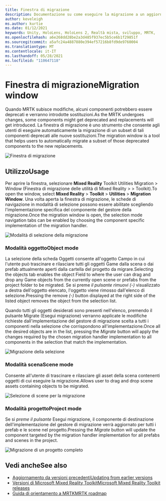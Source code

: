 ```yaml
---
title: Finestra di migrazione
description: Documentazione su come eseguire la migrazione a un aggiornamento in MRTK
author: keveleigh
ms.author: kurtie
ms.date: 01/12/2021
keywords: Unity, HoloLens, HoloLens 2, Realtà mista, sviluppo, MRTK,
ms.openlocfilehash: a6e268dd28be2a3d485f937ec5b5ce6b1f29851f
ms.sourcegitcommit: a5afc24a4887880e394ef57216b8fd9de9760004
ms.translationtype: MT
ms.contentlocale: it-IT
ms.lasthandoff: 05/28/2021
ms.locfileid: "110647118"
---
```

# <a name="migration-window"></a><span data-ttu-id="86c37-104">Finestra di migrazione</span><span class="sxs-lookup"><span data-stu-id="86c37-104">Migration window</span></span>

<span data-ttu-id="86c37-105">Quando MRTK subisce modifiche, alcuni componenti potrebbero essere deprecati e verranno introdotte sostituzioni.</span><span class="sxs-lookup"><span data-stu-id="86c37-105">As the MRTK undergoes changes, some components might get deprecated and replacements will get introduced.</span></span>
<span data-ttu-id="86c37-106">La finestra di migrazione è uno strumento che consente agli utenti di eseguire automaticamente la migrazione di un subset di tali componenti deprecati alle nuove sostituzioni.</span><span class="sxs-lookup"><span data-stu-id="86c37-106">The migration window is a tool that helps users to automatically migrate a subset of those deprecated components to the new replacements.</span></span>

![Finestra di migrazione](../images/migration-window/MRTK_Migration_Window.png)

## <a name="usage"></a><span data-ttu-id="86c37-108">Utilizzo</span><span class="sxs-lookup"><span data-stu-id="86c37-108">Usage</span></span>

<span data-ttu-id="86c37-109">Per aprire la finestra, selezionare **Mixed Reality** Toolkit Utilities Migration  >  Window (Finestra di migrazione delle utilità di Mixed Reality  >    >  Toolkit).</span><span class="sxs-lookup"><span data-stu-id="86c37-109">To open the window, select **Mixed Reality** > **Toolkit** > **Utilities** > **Migration Window**.</span></span> <span data-ttu-id="86c37-110">Una volta aperta la finestra di migrazione, le schede di navigazione in modalità di selezione possono essere abilitate scegliendo l'implementazione specifica del componente del gestore della migrazione.</span><span class="sxs-lookup"><span data-stu-id="86c37-110">Once the migration window is open, the selection mode navigation tabs can be enabled by choosing the component specific implementation of the migration handler.</span></span>  

![Modalità di selezione della migrazione](../images/migration-window/MRTK_Migration_Modes.png)

### <a name="object-mode"></a><span data-ttu-id="86c37-112">Modalità oggetto</span><span class="sxs-lookup"><span data-stu-id="86c37-112">Object mode</span></span>

<span data-ttu-id="86c37-113">La selezione della scheda Oggetti consente all'oggetto Campo in cui l'utente può trascinare e rilasciare tutti gli oggetti Game dalla scena o dai prefab attualmente aperti dalla cartella del progetto da migrare.</span><span class="sxs-lookup"><span data-stu-id="86c37-113">Selecting the objects tab enables the object Field to where the user can drag and drop any Game objects from the currently open scene or prefabs from the project folder to be migrated.</span></span>
<span data-ttu-id="86c37-114">Se si preme *il pulsante rimuovi (-)* visualizzato a destra dell'oggetto elencato, l'oggetto viene rimosso dall'elenco di selezione.</span><span class="sxs-lookup"><span data-stu-id="86c37-114">Pressing the remove *(-)* button displayed at the right side of the listed object removes the object from the selection list.</span></span>

<span data-ttu-id="86c37-115">Quando tutti gli oggetti desiderati sono  presenti nell'elenco, premendo il pulsante Migrate (Esegui migrazione) verranno applicate le modifiche richieste dall'implementazione del gestore di migrazione scelta a tutti i componenti nella selezione che corrispondono all'implementazione.</span><span class="sxs-lookup"><span data-stu-id="86c37-115">Once all the desired objects are in the list, pressing the *Migrate* button will apply the changes required by the chosen migration handler implementation to all components in the selection that match the implementation.</span></span>

![Migrazione della selezione](../images/migration-window/MRTK_Object_Migration.png)

### <a name="scene-mode"></a><span data-ttu-id="86c37-117">Modalità scena</span><span class="sxs-lookup"><span data-stu-id="86c37-117">Scene mode</span></span>

<span data-ttu-id="86c37-118">Consente all'utente di trascinare e rilasciare gli asset della scena contenenti oggetti di cui eseguire la migrazione.</span><span class="sxs-lookup"><span data-stu-id="86c37-118">Allows user to drag and drop scene assets containing objects to be migrated.</span></span>

![Selezione di scene per la migrazione](../images/migration-window/MRTK_Scene_Selection.png)

### <a name="project-mode"></a><span data-ttu-id="86c37-120">Modalità progetto</span><span class="sxs-lookup"><span data-stu-id="86c37-120">Project mode</span></span>

<span data-ttu-id="86c37-121">Se si *preme il pulsante* Esegui migrazione, il componente di destinazione dell'implementazione del gestore di migrazione verrà aggiornato per tutti i prefab e le scene nel progetto.</span><span class="sxs-lookup"><span data-stu-id="86c37-121">Pressing the *Migrate* button will update the component targeted by the migration handler implementation for all prefabs and scenes in the project.</span></span>

![Migrazione di un progetto completo](../images/migration-window/MRTK_Project_Migration.png)

## <a name="see-also"></a><span data-ttu-id="86c37-123">Vedi anche</span><span class="sxs-lookup"><span data-stu-id="86c37-123">See also</span></span>

- [<span data-ttu-id="86c37-124">Aggiornamento da versioni precedenti</span><span class="sxs-lookup"><span data-stu-id="86c37-124">Updating from earlier versions</span></span>](../../updates-deployment/updating.md)
- [<span data-ttu-id="86c37-125">Versioni di Microsoft Mixed Reality Toolkit</span><span class="sxs-lookup"><span data-stu-id="86c37-125">Microsoft Mixed Reality Toolkit releases</span></span>](../../release-notes/mrtk-26-release-notes.md)
- [<span data-ttu-id="86c37-126">Guida di orientamento a MRTK</span><span class="sxs-lookup"><span data-stu-id="86c37-126">MRTK roadmap</span></span>](../../roadmap.md)
